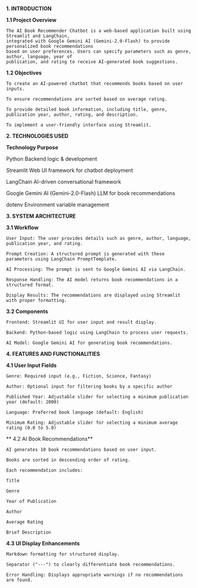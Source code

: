 **1. INTRODUCTION**

  **1.1 Project Overview**

    The AI Book Recommender Chatbot is a web-based application built using Streamlit and LangChain, 
    integrated with Google Gemini AI (Gemini-2.0-Flash) to provide personalized book recommendations 
    based on user preferences. Users can specify parameters such as genre, author, language, year of 
    publication, and rating to receive AI-generated book suggestions.

  **1.2 Objectives**

    To create an AI-powered chatbot that recommends books based on user inputs.

    To ensure recommendations are sorted based on average rating.

    To provide detailed book information, including title, genre, publication year, author, rating, and description.

    To implement a user-friendly interface using Streamlit.


**2. TECHNOLOGIES USED**

**Technology                                Purpose**

Python                                    Backend logic & development

Streamlit                                 Web UI framework for chatbot deployment

LangChain                                 AI-driven conversational framework

Google Gemini AI (Gemini-2.0-Flash)       LLM for book recommendations

dotenv                                    Environment variable management


**3. SYSTEM ARCHITECTURE**

  **3.1 Workflow**

    User Input: The user provides details such as genre, author, language, publication year, and rating.
    
    Prompt Creation: A structured prompt is generated with these parameters using LangChain PromptTemplate.
    
    AI Processing: The prompt is sent to Google Gemini AI via LangChain.
    
    Response Handling: The AI model returns book recommendations in a structured format.
    
    Display Results: The recommendations are displayed using Streamlit with proper formatting.

  **3.2 Components**

    Frontend: Streamlit UI for user input and result display.
    
    Backend: Python-based logic using LangChain to process user requests.
    
    AI Model: Google Gemini AI for generating book recommendations.


**4. FEATURES AND FUNCTIONALITIES**

 **4.1 User Input Fields**

    Genre: Required input (e.g., Fiction, Science, Fantasy)
    
    Author: Optional input for filtering books by a specific author
    
    Published Year: Adjustable slider for selecting a minimum publication year (default: 2000)
    
    Language: Preferred book language (default: English)
    
    Minimum Rating: Adjustable slider for selecting a minimum average rating (0.0 to 5.0)

 ** 4.2 AI Book Recommendations**

    AI generates 10 book recommendations based on user input.
    
    Books are sorted in descending order of rating.
    
    Each recommendation includes:
    
    Title
    
    Genre
    
    Year of Publication
    
    Author
    
    Average Rating
    
    Brief Description

  **4.3 UI Display Enhancements**
  
    Markdown formatting for structured display.
    
    Separator ("---") to clearly differentiate book recommendations.
    
    Error Handling: Displays appropriate warnings if no recommendations are found.

